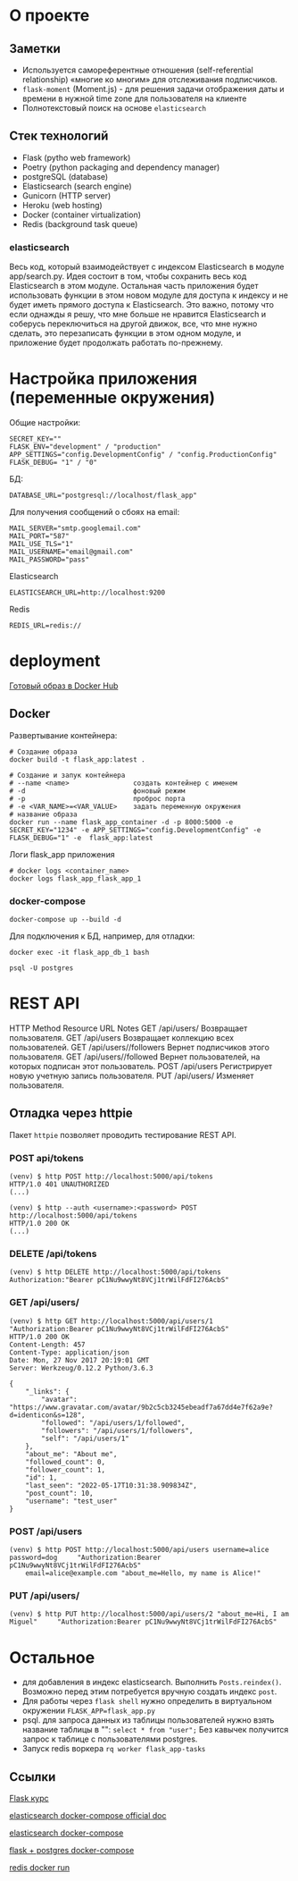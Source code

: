 # О проекте
## Заметки
- Используется самореферентные отношения (self-referential relationship) «многие ко многим» для отслеживания подписчиков.
- `flask-moment` (Moment.js) - для решения задачи отображения даты и времени в нужной time zone для пользователя на клиенте
- Полнотекстовый поиск на основе `elasticsearch`

## Стек технологий
- Flask (pytho web framework)
- Poetry (python packaging and dependency manager)
- postgreSQL (database)
- Elasticsearch (search engine)
- Gunicorn (HTTP server)
- Heroku (web hosting)
- Docker (container virtualization)
- Redis (background task queue)

### elasticsearch
Весь код, который взаимодействует с индексом Elasticsearch в модуле app/search.py.
Идея состоит в том, чтобы сохранить весь код Elasticsearch в этом модуле. Остальная часть приложения будет использовать функции в этом новом модуле для доступа к индексу и не будет иметь прямого доступа к Elasticsearch. Это важно, потому что если однажды я решу, что мне больше не нравится Elasticsearch и соберусь переключиться на другой движок, все, что мне нужно сделать, это перезаписать функции в этом одном модуле, и приложение будет продолжать работать по-прежнему.

# Настройка приложения (переменные окружения)
Общие настройки:
```
SECRET_KEY=""
FLASK_ENV="development" / "production"
APP_SETTINGS="config.DevelopmentConfig" / "config.ProductionConfig"
FLASK_DEBUG= "1" / "0"
```

БД:
```
DATABASE_URL="postgresql://localhost/flask_app"
```

Для получения сообщений о сбоях на email:
```
MAIL_SERVER="smtp.googlemail.com"
MAIL_PORT="587"
MAIL_USE_TLS="1"
MAIL_USERNAME="email@gmail.com"
MAIL_PASSWORD="pass"
```

Elasticsearch
```
ELASTICSEARCH_URL=http://localhost:9200
```

Redis
```
REDIS_URL=redis://
```

# deployment
[Готовый образ в Docker Hub](https://hub.docker.com/repository/docker/kuznetsov1024/flask_app)

## Docker
Развертывание контейнера:   
```
# Создание образа
docker build -t flask_app:latest .

# Создание и запук контейнера
# --name <name>                создать контейнер с именем
# -d                           фоновый режим
# -p                           проброс порта
# -e <VAR_NAME>=<VAR_VALUE>    задать переменную окружения
# название образа
docker run --name flask_app_container -d -p 8000:5000 -e SECRET_KEY="1234" -e APP_SETTINGS="config.DevelopmentConfig" -e FLASK_DEBUG="1" -e  flask_app:latest
```
Логи flask_app приложения
```
# docker logs <container_name>
docker logs flask_app_flask_app_1
```

### docker-compose
```
docker-compose up --build -d
```
Для подключения к БД, например, для отладки:
```
docker exec -it flask_app_db_1 bash

psql -U postgres
```

# REST API
HTTP Method	Resource URL	Notes
GET	/api/users/<id>	Возвращает пользователя.
GET	/api/users	Возвращает коллекцию всех пользователей.
GET	/api/users/<id>/followers	Вернет подписчиков этого пользователя.
GET	/api/users/<id>/followed	Вернет пользователей, на которых подписан этот пользователь.
POST	/api/users	Регистрирует новую учетную запись пользователя.
PUT	/api/users/<id>	Изменяет пользователя.

## Отладка через httpie
Пакет `httpie` позволяет проводить тестирование REST API.

### POST api/tokens
```
(venv) $ http POST http://localhost:5000/api/tokens
HTTP/1.0 401 UNAUTHORIZED
(...)

(venv) $ http --auth <username>:<password> POST http://localhost:5000/api/tokens
HTTP/1.0 200 OK
(...)
```
### DELETE /api/tokens
```
(venv) $ http DELETE http://localhost:5000/api/tokens    Authorization:"Bearer pC1Nu9wwyNt8VCj1trWilFdFI276AcbS"
```

### GET /api/users/<id>
```
(venv) $ http GET http://localhost:5000/api/users/1    "Authorization:Bearer pC1Nu9wwyNt8VCj1trWilFdFI276AcbS"
HTTP/1.0 200 OK
Content-Length: 457
Content-Type: application/json
Date: Mon, 27 Nov 2017 20:19:01 GMT
Server: Werkzeug/0.12.2 Python/3.6.3

{
    "_links": {
        "avatar": "https://www.gravatar.com/avatar/9b2c5cb3245ebeadf7a67dd4e7f62a9e?d=identicon&s=128",
        "followed": "/api/users/1/followed",
        "followers": "/api/users/1/followers",
        "self": "/api/users/1"
    },
    "about_me": "About me",
    "followed_count": 0,
    "follower_count": 1,
    "id": 1,
    "last_seen": "2022-05-17T10:31:38.909834Z",
    "post_count": 10,
    "username": "test_user"
}
```
### POST /api/users
```
(venv) $ http POST http://localhost:5000/api/users username=alice password=dog     "Authorization:Bearer pC1Nu9wwyNt8VCj1trWilFdFI276AcbS"
    email=alice@example.com "about_me=Hello, my name is Alice!"
```
### PUT /api/users/<id>
```
(venv) $ http PUT http://localhost:5000/api/users/2 "about_me=Hi, I am Miguel"     "Authorization:Bearer pC1Nu9wwyNt8VCj1trWilFdFI276AcbS"
```

# Остальное
- для добавления в индекс elasticsearch. Выполнить `Posts.reindex()`. Возможно перед этим потребуется вручную создать индекс `post`.
- Для работы через `flask shell` нужно определить в виртуальном окружении `FLASK_APP=flask_app.py`
- psql. для запроса данных из таблицы пользователей нужно взять название таблицы в "": `select * from "user";`
Без кавычек получится запрос к таблице с пользователями postgres.
- Запуск redis воркера `rq worker flask_app-tasks`

## Cсылки
[Flask курс](https://habr.com/ru/post/346306/)

[elasticsearch docker-compose official doc](https://www.elastic.co/guide/en/elasticsearch/reference/current/docker.html)

[elasticsearch docker-compose](https://levelup.gitconnected.com/docker-compose-made-easy-with-elasticsearch-and-kibana-4cb4110a80dd)

[flask + postgres docker-compose](https://levelup.gitconnected.com/dockerizing-a-flask-application-with-a-postgres-database-b5e5bfc24848)

[redis docker run](https://redis.io/docs/stack/get-started/install/docker/)